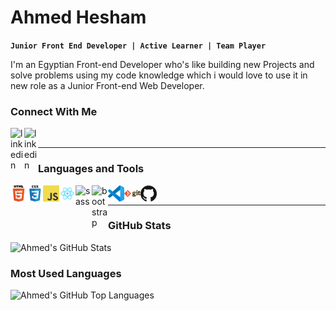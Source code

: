 # Ahmed Hesham

**`Junior Front End Developer | Active Learner | Team Player`**

I'm an Egyptian Front-end Developer who's like building new Projects and solve problems using my code knowledge
which i would love to use it in new role as a Junior Front-end Web Developer.
  
### Connect With Me
  
<div>
  <a href="https://www.linkedin.com/in/thephoenixcoder">
    <img align="left" alt="linkedin" width="22px" src="https://img.icons8.com/color/2x/linkedin-2.png" />
  </a>
  <a href="https://www.twitter.com/thphoenixcoder">
    <img align="left" alt="linkedin" width="22px" src="https://img.icons8.com/color/2x/twitter.png" />
  </a>
</div>

<br />
<hr/>

### Languages and Tools
<div>
<img align="left" alt="HTML5" width="26px"
     src="https://raw.githubusercontent.com/github/explore/80688e429a7d4ef2fca1e82350fe8e3517d3494d/topics/html/html.png" />

<img align="left" alt="CSS3" width="26px" src="https://raw.githubusercontent.com/github/explore/80688e429a7d4ef2fca1e82350fe8e3517d3494d/topics/css/css.png" />
<img align="left" alt="JavaScript" width="26px" src="https://raw.githubusercontent.com/github/explore/80688e429a7d4ef2fca1e82350fe8e3517d3494d/topics/javascript/javascript.png" />

<img align="left" alt="React" width="26px" src="https://raw.githubusercontent.com/github/explore/80688e429a7d4ef2fca1e82350fe8e3517d3494d/topics/react/react.png" />

<img width="26px" align='left' alt='sass' src="https://img.icons8.com/color/2x/sass.png" />

<img width='26px' align='left' alt='bootstrap' src='https://img.icons8.com/external-those-icons-flat-those-icons/344/external-Bootstrap-Logo-social-media-those-icons-flat-those-icons.png' />

<img align="left" alt="Visual Studio Code" width="26px" src="https://raw.githubusercontent.com/github/explore/80688e429a7d4ef2fca1e82350fe8e3517d3494d/topics/visual-studio-code/visual-studio-code.png" />

<img align="left" alt="Git" width="26px" src="https://raw.githubusercontent.com/github/explore/80688e429a7d4ef2fca1e82350fe8e3517d3494d/topics/git/git.png" />

<img align="left" alt="GitHub" width="26px" src="https://raw.githubusercontent.com/github/explore/78df643247d429f6cc873026c0622819ad797942/topics/github/github.png" />
</div>

<br />
<hr/>

### GitHub Stats
  <img align="left" alt="Ahmed's GitHub Stats" src="https://github-readme-stats.vercel.app/api?username=the-phoenix-coder&show_icons=true&hide_border=true" />

<br />

### Most Used Languages

<img align="left" alt="Ahmed's GitHub Top Languages" src="https://github-readme-stats.vercel.app/api/top-langs/?username=the-phoenix-coder" />

